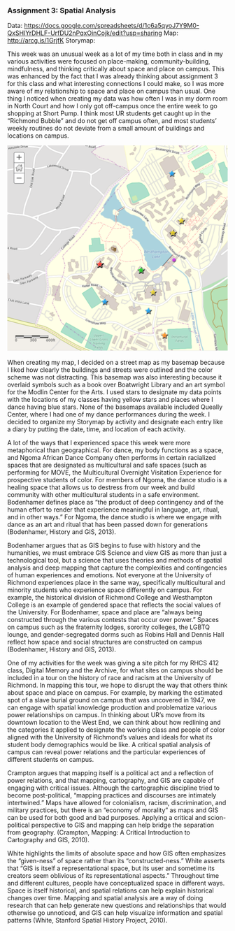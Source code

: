 ### Assignment 3: Spatial Analysis

Data: https://docs.google.com/spreadsheets/d/1c6a5qyoJ7Y9M0-QxSHlYrDHLF-UrfDU2nPqxOinCojk/edit?usp=sharing
Map: http://arcg.is/1GrjfK
Storymap: 

This week was an unusual week as a lot of my time both in class and in my various activities were focused on place-making, community-building, mindfulness, and thinking critically about space and place on campus. This was enhanced by the fact that I was already thinking about assignment 3 for this class and what interesting connections I could make, so I was more aware of my relationship to space and place on campus than usual. One thing I noticed when creating my data was how often I was in my dorm room in North Court and how I only got off-campus once the entire week to go shopping at Short Pump. I think most UR students get caught up in the “Richmond Bubble” and do not get off campus often, and most students’ weekly routines do not deviate from a small amount of buildings and locations on campus. 

![](https://github.com/introdh/intro-dh2018-kristi-m/blob/master/images/Screen%20Shot%202018-11-21%20at%203.05.07%20PM.png)

When creating my map, I decided on a street map as my basemap because I liked how clearly the buildings and streets were outlined and the color scheme was not distracting. This basemap was also interesting because it overlaid symbols such as a book over Boatwright Library and an art symbol for the Modlin Center for the Arts. I used stars to designate my data points with the locations of my classes having yellow stars and places where I dance having blue stars. None of the basemaps available included Queally Center, where I had one of my dance performances during the week. I decided to organize my Storymap by activity and designate each entry like a diary by putting the date, time, and location of each activity. 

A lot of the ways that I experienced space this week were more metaphorical than geographical. For dance, my body functions as a space, and Ngoma African Dance Company often performs in certain racialized spaces that are designated as multicultural and safe spaces (such as performing for MOVE, the Multicultural Overnight Visitation Experience for prospective students of color. For members of Ngoma, the dance studio is a healing space that allows us to destress from our week and build community with other multicultural students in a safe environment. Bodenhamer defines place as “the product of deep contingency and of the human effort to render that experience meaningful in language, art, ritual, and in other ways.” For Ngoma, the dance studio is where we engage with dance as an art and ritual that has been passed down for generations (Bodenhamer, History and GIS, 2013). 

Bodenhamer argues that as GIS begins to fuse with history and the humanities, we must embrace GIS Science and view GIS as more than just a technological tool, but a science that uses theories and methods of spatial analysis and deep mapping that capture the complexities and contingencies of human experiences and emotions. Not everyone at the University of Richmond experiences place in the same way, specifically multicultural and minority students who experience space differently on campus. For example, the historical division of Richmond College and Westhampton College is an example of gendered space that reflects the social values of the University. For Bodenhamer, space and place are “always being constructed through the various contests that occur over power.” Spaces on campus such as the fraternity lodges, sorority colleges, the LGBTQ lounge, and gender-segregated dorms such as Robins Hall and Dennis Hall reflect how space and social structures are constructed on campus (Bodenhamer, History and GIS, 2013). 

One of my activities for the week was giving a site pitch for my RHCS 412 class, Digital Memory and the Archive, for what sites on campus should be included in a tour on the history of race and racism at the University of Richmond. In mapping this tour, we hope to disrupt the way that others think about space and place on campus. For example, by marking the estimated spot of a slave burial ground on campus that was uncovered in 1947, we can engage with spatial knowledge production and problematize various power relationships on campus. In thinking about UR’s move from its downtown location to the West End, we can think about how redlining and the categories it applied to designate the working class and people of color aligned with the University of Richmond’s values and ideals for what its student body demographics would be like. A critical spatial analysis of campus can reveal power relations and the particular experiences of different students on campus. 

Crampton argues that mapping itself is a political act and a reflection of power relations, and that mapping, cartography, and GIS are capable of engaging with critical issues. Although the cartographic discipline tried to become post-political, “mapping practices and discourses are intimately intertwined.”  Maps have allowed for colonialism, racism, discrimination, and military practices, but there is an “economy of morality” as maps and GIS can be used for both good and bad purposes. Applying a critical and scion-political perspective to GIS and mapping can help bridge the separation from geography. (Crampton, Mapping: A Critical Introduction to Cartography and GIS, 2010).

White highlights the limits of absolute space and how GIS often emphasizes the “given-ness” of space rather than its “constructed-ness.” White asserts that “GIS is itself a representational space, but its user and sometime its creators seem oblivious of its representational aspects.” Throughout time and different cultures, people have conceptualized space in different ways. Space is itself historical, and spatial relations can help explain historical changes over time. Mapping and spatial analysis are a way of doing research that can help generate new questions and relationships that would otherwise go unnoticed, and GIS can help visualize information and spatial patterns (White, Stanford Spatial History Project, 2010).
